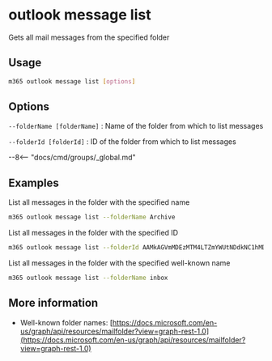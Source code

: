 # outlook message list

Gets all mail messages from the specified folder

## Usage

```sh
m365 outlook message list [options]
```

## Options

`--folderName [folderName]`
: Name of the folder from which to list messages

`--folderId [folderId]`
: ID of the folder from which to list messages

--8<-- "docs/cmd/groups/_global.md"

## Examples

List all messages in the folder with the specified name

```sh
m365 outlook message list --folderName Archive
```

List all messages in the folder with the specified ID

```sh
m365 outlook message list --folderId AAMkAGVmMDEzMTM4LTZmYWUtNDdkNC1hMDZiLTU1OGY5OTZhYmY4OAAuAAAAAAAiQ8W967B7TKBjgx9rVEURAQAiIsqMbYjsT5e-T7KzowPTAAAAAAFNAAA=
```

List all messages in the folder with the specified well-known name

```sh
m365 outlook message list --folderName inbox
```

## More information

- Well-known folder names: [https://docs.microsoft.com/en-us/graph/api/resources/mailfolder?view=graph-rest-1.0](https://docs.microsoft.com/en-us/graph/api/resources/mailfolder?view=graph-rest-1.0)
